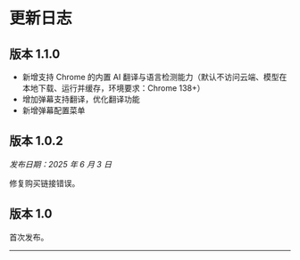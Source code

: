 # 更新日志

## 版本 1.1.0

- 新增支持 Chrome 的内置 AI 翻译与语言检测能力（默认不访问云端、模型在本地下载、运行并缓存，环境要求：Chrome 138+）
- 增加弹幕支持翻译，优化翻译功能
- 新增弹幕配置菜单

## 版本 1.0.2

_发布日期：2025 年 6 月 3 日_

修复购买链接错误。

## 版本 1.0

首次发布。

---
